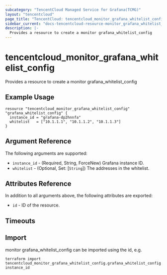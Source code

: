 ```yaml
---
subcategory: "TencentCloud Managed Service for Grafana(TCMG)"
layout: "tencentcloud"
page_title: "TencentCloud: tencentcloud_monitor_grafana_whitelist_config"
sidebar_current: "docs-tencentcloud-resource-monitor_grafana_whitelist_config"
description: |-
  Provides a resource to create a monitor grafana_whitelist_config
---
```


# tencentcloud_monitor_grafana_whitelist_config

Provides a resource to create a monitor grafana_whitelist_config

## Example Usage

```hcl
resource "tencentcloud_monitor_grafana_whitelist_config" "grafana_whitelist_config" {
  instance_id = "grafana-dp2hnnfa"
  whitelist   = ["10.1.1.1", "10.1.1.2", "10.1.1.3"]
}
```

## Argument Reference

The following arguments are supported:

* `instance_id` - (Required, String, ForceNew) Grafana instance ID.
* `whitelist` - (Optional, Set: [`String`]) The addresses in the whitelist.

## Attributes Reference

In addition to all arguments above, the following attributes are exported:

* `id` - ID of the resource.



## Timeouts

<no value>


## Import

monitor grafana_whitelist_config can be imported using the id, e.g.

```
terraform import tencentcloud_monitor_grafana_whitelist_config.grafana_whitelist_config instance_id
```

